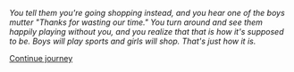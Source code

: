 
*You tell them you're going shopping instead, and you hear one of the boys mutter "Thanks
for wasting our time." You turn around and see them happily playing without you, and you
realize that that is how it's supposed to be. Boys will play sports and girls will
shop. That's just how it is.*

[Continue journey](/node/college)
